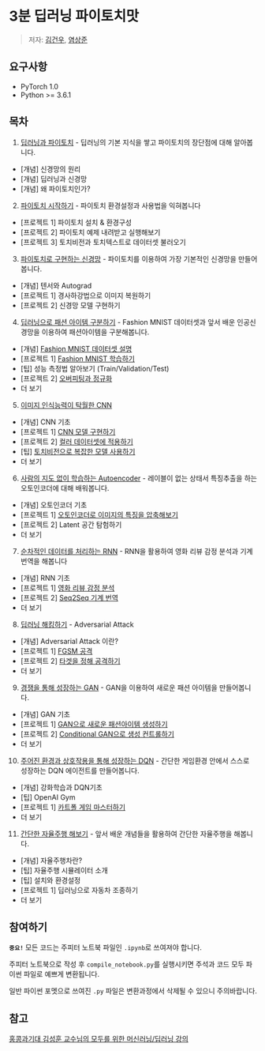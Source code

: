 # 3분 딥러닝 파이토치맛

> 저자: [김건우](https://github.com/keon), [염상준](https://github.com/ysangj)

## 요구사항

* PyTorch 1.0 
* Python >= 3.6.1


## 목차

1. [딥러닝과 파이토치](01-Deep-Learning-And-PyTorch) - 딥러닝의 기본 지식을 쌓고 파이토치의 장단점에 대해 알아봅니다.
  * [개념] 신경망의 원리
  * [개념] 딥러닝과 신경망
  * [개념] 왜 파이토치인가?
2. [파이토치 시작하기](02-Getting-Started-With-PyTorch) - 파이토치 환경설정과 사용법을 익혀봅니다
  * [프로젝트 1] 파이토치 설치 & 환경구성
  * [프로젝트 2] 파이토치 예제 내려받고 실행해보기
  * [프로젝트 3] 토치비전과 토치텍스트로 데이터셋 불러오기
3. [파이토치로 구현하는 신경망](03-Coding-Neural-Networks-In-PyTorch) - 파이토치를 이용하여 가장 기본적인 신경망을 만들어봅니다.
  * [개념] 텐서와 Autograd
  * [프로젝트 1] 경사하강법으로 이미지 복원하기
  * [프로젝트 2] 신경망 모델 구현하기
4. [딥러닝으로 패션 아이템 구분하기](04-Neural-Network-For-Fashion) - Fashion MNIST 데이터셋과 앞서 배운 인공신경망을 이용하여 패션아이템을 구분해봅니다.
  * [개념] [Fashion MNIST 데이터셋 설명](04-Neural-Network-For-Fashion/01-fashion-mnist.ipynb)
  * [프로젝트 1] [Fashion MNIST 학습하기](04-Neural-Network-For-Fashion/02-neural-network.ipynb)
  * [팁] 성능 측정법 알아보기 (Train/Validation/Test)
  * [프로젝트 2] [오버피팅과 정규화](04-Neural-Network-For-Fashion/03-overfitting-and-regularization.ipynb)
  * 더 보기
5. [이미지 인식능력이 탁월한 CNN](05-CNN-For-Image-Classification)
  * [개념] CNN 기초
  * [프로젝트 1] [CNN 모델 구현하기](05-CNN-For-Image-Classification/01-cnn.ipynb)
  * [프로젝트 2] [컬러 데이터셋에 적용하기](05-CNN-For-Image-Classification/02-cifar-cnn.ipynb)
  * [팁] [토치비전으로 복잡한 모델 사용하기](05-CNN-For-Image-Classification/03-torcivision-models.ipynb)
  * 더 보기
6. [사람의 지도 없이 학습하는 Autoencoder](06-Autoencoder) - 레이블이 없는 상태서 특징추출을 하는 오토인코더에 대해 배워봅니다.
  * [개념] 오토인코더 기초
  * [프로젝트 1] [오토인코더로 이미지의 특징을 압축해보기](06-Autoencoder/01-autoencoder.ipynb)
  * [프로젝트 2] Latent 공간 탐험하기
  * 더 보기
7. [순차적인 데이터를 처리하는 RNN](07-RNN-For-Sequential-Data) - RNN을 활용하여 영화 리뷰 감정 분석과 기계번역을 해봅니다
  * [개념] RNN 기초
  * [프로젝트 1] [영화 리뷰 감정 분석](07-RNN-For-Sequential-Data/01-text-classification.ipynb)
  * [프로젝트 2] [Seq2Seq 기계 번역](07-RNN-For-Sequential-Data/02-sequence-to-sequence.ipynb)
  * 더 보기
8. [딥러닝 해킹하기](08-Hacking-Deep-Learning) - Adversarial Attack
  * [개념] Adversarial Attack 이란?
  * [프로젝트 1] [FGSM 공격](08-Hacking-Deep-Learning/01-fgsm-attack.ipynb)
  * [프로젝트 2] [타겟을 정해 공격하기](08-Hacking-Deep-Learning/02-iterative-target-attack.ipynb)
  * 더 보기
9. [경쟁을 통해 성장하는 GAN](09-Generative-Adversarial-Networks) - GAN을 이용하여 새로운 패션 아이템을 만들어봅니다.
  * [개념] GAN 기초
  * [프로젝트 1] [GAN으로 새로운 패션아이템 생성하기](09-Generative-Adversarial-Networks/01-gan.ipynb)
  * [프로젝트 2] [Conditional GAN으로 생성 컨트롤하기](09-Generative-Adversarial-Networks/02-conditional-gan.ipynb)
  * 더 보기
10. [주어진 환경과 상호작용을 통해 성장하는 DQN](10-DQN-Learns-From-Environment) - 간단한 게임환경 안에서 스스로 성장하는 DQN 에이전트를 만들어봅니다.
  * [개념] 강화학습과 DQN기초
  * [팁] OpenAI Gym
  * [프로젝트 1] [카트폴 게임 마스터하기](10-DQN-Learns-From-Environment/01-cartpole-dqn.ipynb)
  * 더 보기
11. [간단한 자율주행 해보기](11-Self-Driving-Car) - 앞서 배운 개념들을 활용하여 간단한 자율주행을 해봅니다.
  * [개념] 자율주행차란?
  * [팁] 자율주행 시뮬레이터 소개
  * [팁] 설치와 환경설정
  * [프로젝트 1] 딥러닝으로 자동차 조종하기
  * 더 보기

## 참여하기

**`중요!`** 모든 코드는 주피터 노트북 파일인 `.ipynb`로 쓰여져야 합니다.

주피터 노트북으로 작성 후 `compile_notebook.py`를 실행시키면 주석과 코드 모두 파이썬 파일로 예쁘게 변환됩니다.

일반 파이썬 포멧으로 쓰여진 `.py` 파일은 변환과정에서 삭제될 수 있으니 주의바랍니다.


## 참고

[홍콩과기대 김성훈 교수님의 모두를 위한 머신러닝/딥러닝 강의](https://www.youtube.com/watch?v=BS6O0zOGX4E&list=PLlMkM4tgfjnLSOjrEJN31gZATbcj_MpUm)
